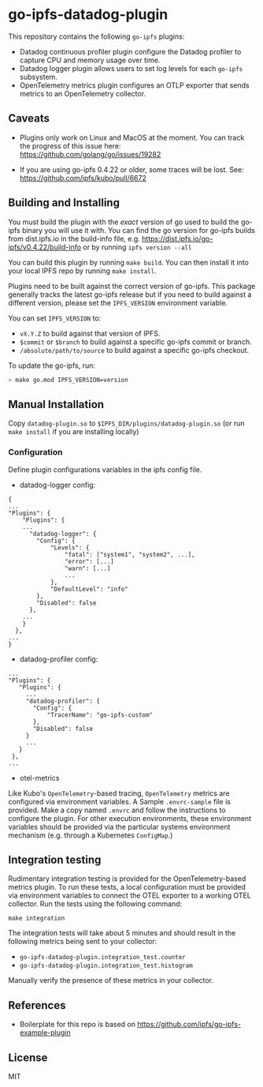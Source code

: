 # go-ipfs-datadog-plugin

This repository contains the following `go-ipfs` plugins:
- Datadog continuous profiler plugin configure the Datadog profiler to capture CPU and memory usage over time.
- Datadog logger plugin allows users to set log levels for each `go-ipfs` subsystem. 
- OpenTelemetry metrics plugin configures an OTLP exporter that sends metrics to an OpenTelemetry collector.

## Caveats

- Plugins only work on Linux and MacOS at the moment. You can track the progress of this issue here: https://github.com/golang/go/issues/19282

- If you are using go-ipfs 0.4.22 or older, some traces will be lost. See: https://github.com/ipfs/kubo/pull/6672


## Building and Installing

You must build the plugin with the *exact* version of go used to build the go-ipfs binary you will use it with. You can find the go version for go-ipfs builds from dist.ipfs.io in the build-info file, e.g. https://dist.ipfs.io/go-ipfs/v0.4.22/build-info or by running `ipfs version --all`

You can build this plugin by running `make build`. You can then install it into your local IPFS repo by running `make install`.

Plugins need to be built against the correct version of go-ipfs. This package generally tracks the latest go-ipfs release but if you need to build against a different version, please set the `IPFS_VERSION` environment variable.

You can set `IPFS_VERSION` to:

* `vX.Y.Z` to build against that version of IPFS.
* `$commit` or `$branch` to build against a specific go-ipfs commit or branch.
* `/absolute/path/to/source` to build against a specific go-ipfs checkout.

To update the go-ipfs, run:

```bash
> make go.mod IPFS_VERSION=version
```

## Manual Installation

Copy `datadog-plugin.so` to `$IPFS_DIR/plugins/datadog-plugin.so` (or run `make install` if you are installing locally)

### Configuration

Define plugin configurations variables in the ipfs config file.

- datadog-logger config:
```
{
...
"Plugins": {
    "Plugins": {
    ...
      "datadog-logger": {
        "Config": {
            "Levels": {
                "fatal": ["system1", "system2", ...],
                "error": [...]
                "warn": [...]
                ...
            },
            "DefaultLevel": "info"
        },
        "Disabled": false
      },
    ...
    }
  },
...
}
```

- datadog-profiler config:
 ```
...
"Plugins": {
    "Plugins": {
      ...
      "datadog-profiler": {
        "Config": {
            "TracerName": "go-ipfs-custom"
        },
        "Disabled": false
      }
      ...
    }
  },
...
```

- otel-metrics

Like Kubo's `OpenTelemetry`-based tracing, `OpenTelemetry` metrics are configured via environment variables. A Sample `.envrc-sample` file is provided. Make a copy named `.envrc` and follow the instructions to configure the plugin. For other execution environments, these environment variables should be provided via the particular systems environment mechanism (e.g. through a Kubernetes `ConfigMap`.)

## Integration testing

Rudimentary integration testing is provided for the OpenTelemetry-based metrics plugin. To run these tests, a local configuration must be provided via environment variables to connect the OTEL exporter to a working OTEL collector. Run the tests using the following command:

```
make integration
```

The integration tests will take about 5 minutes and should result in the following metrics being sent to your collector:

- `go-ipfs-datadog-plugin.integration_test.counter`
- `go-ipfs-datadog-plugin.integration_test.histogram`

Manually verify the presence of these metrics in your collector.

## References

- Boilerplate for this repo is based on https://github.com/ipfs/go-ipfs-example-plugin

## License

MIT
